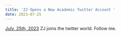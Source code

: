 ```yaml
---
title: 'ZJ Opens a New Academic Twitter Account '
date: 2023-07-25
---
```

<u>July. 25th, 2023</u> ZJ joins the twitter world. Follow me.

